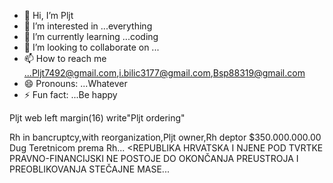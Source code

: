 
- 👋 Hi, I’m Pljt
- 👀 I’m interested in ...everything
- 🌱 I’m currently learning ...coding
- 💞️ I’m looking to collaborate on ...
- 📫 How to reach me ...Pljt7492@gmail.com,i.bilic3177@gmail.com,Bsp88319@gmail.com
- 😄 Pronouns: ...Whatever
- ⚡ Fun fact: ...Be happy

<!---
pljtav/pljtav is a ✨ special ✨ repository because its `README.md` (this file) appears on your GitHub profile.
You can click the Preview link to take a look at your changes.
--->
<html>Pljt web
<head>left margin(16) write"Pljt ordering"


<text>Rh in bancruptcy,with reorganization,Pljt owner,Rh deptor
$350.000.000.00 Dug Teretnicom prema Rh...
<REPUBLIKA HRVATSKA I NJENE POD TVRTKE
PRAVNO-FINANCIJSKI NE POSTOJE DO OKONČANJA PREUSTROJA I PREOBLIKOVANJA STEČAJNE MASE...

